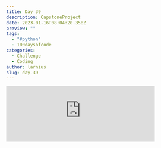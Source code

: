 ```yaml
---
title: Day 39
description: CapstoneProject
date: 2023-01-16T08:04:20.358Z
preview: ""
tags:
  - "#python"
  - 100daysofcode
categories:
  - Challenge
  - Coding
author: larnius
slug: day-39
---
```

<iframe src="https://mastodontech.de/@larnius/109701007653173734/embed" class="mastodon-embed" style="max-width: 100%; border: 0" width="400" allowfullscreen="allowfullscreen"></iframe><script src="https://mastodontech.de/embed.js" async="async"></script>